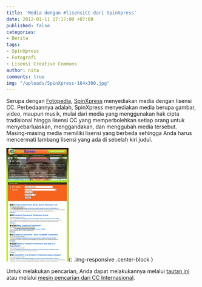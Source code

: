 ```yaml
---
title: 'Media dengan #lisensiCC dari SpinXpress'
date: 2012-01-11 17:17:00 +07:00
published: false
categories:
- Berita
tags:
- SpinXpress
- Fotografi
- Lisensi Creative Commons
author: nita
comments: true
img: "/uploads/SpinXpress-164x300.jpg"
---
```


Serupa dengan [Fotopedia](http://creativecommons.or.id/2012/01/foto-dengan-lisensicc-dari-fotopedia/), [SpinXpress](http://www.spinxpress.com/) menyediakan media dengan lisensi CC. Perbedaannya adalah, SpinXpress menyediakan media berupa gambar, video, maupun musik, mulai dari media yang menggunakan hak cipta tradisional hingga lisensi CC yang memperbolehkan setiap orang untuk menyebarluaskan, menggandakan, dan menggubah media tersebut. Masing-masing media memiliki lisensi yang berbeda sehingga Anda harus mencermati lambang lisensi yang ada di sebelah kiri judul.

![SpinXpress-164x300.jpg](/uploads/SpinXpress-164x300.jpg){: .img-responsive .center-block }

Untuk melakukan pencarian, Anda dapat melakukannya melalui [tautan ini](http://www.spinxpress.com/getmedia) atau melalui [mesin pencarian dari CC Internasional](http://search.creativecommons.org/).
